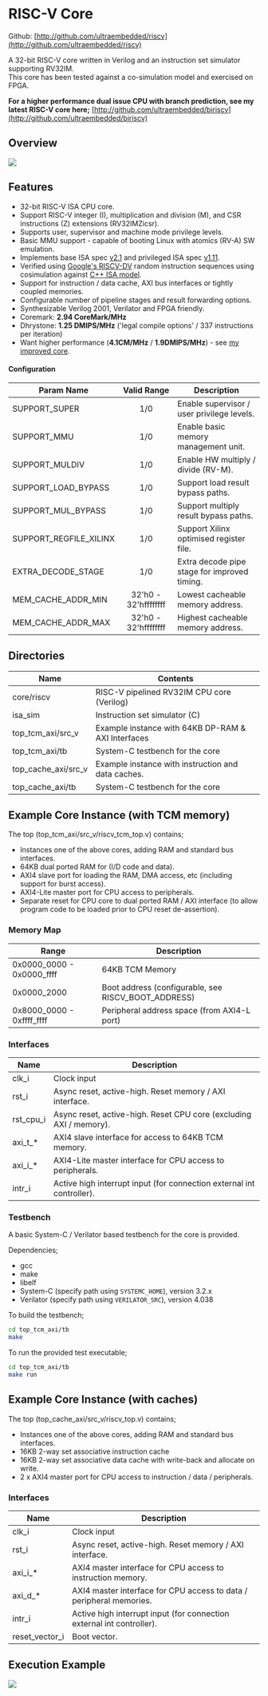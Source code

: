 # RISC-V Core

Github: [http://github.com/ultraembedded/riscv](http://github.com/ultraembedded/riscv)

A 32-bit RISC-V core written in Verilog and an instruction set simulator supporting RV32IM.  
This core has been tested against a co-simulation model and exercised on FPGA.

**For a higher performance dual issue CPU with branch prediction, see my latest RISC-V core here;**
[http://github.com/ultraembedded/biriscv](http://github.com/ultraembedded/biriscv)

## Overview
![](doc/overview.png)

## Features
* 32-bit RISC-V ISA CPU core.
* Support RISC-V integer (I), multiplication and division (M), and CSR instructions (Z) extensions (RV32IMZicsr).
* Supports user, supervisor and machine mode privilege levels.
* Basic MMU support - capable of booting Linux with atomics (RV-A) SW emulation.
* Implements base ISA spec [v2.1](https://github.com/ultraembedded/riscv/tree/master/doc/riscv_isa_spec.pdf) and privileged ISA spec [v1.11](https://github.com/ultraembedded/riscv/tree/master/doc/riscv_privileged_spec.pdf).
* Verified using [Google's RISCV-DV](https://github.com/google/riscv-dv) random instruction sequences using cosimulation against [C++ ISA model](https://github.com/ultraembedded/exactstep).
* Support for instruction / data cache, AXI bus interfaces or tightly coupled memories.
* Configurable number of pipeline stages and result forwarding options.
* Synthesizable Verilog 2001, Verilator and FPGA friendly.
* Coremark:  **2.94 CoreMark/MHz**
* Dhrystone: **1.25 DMIPS/MHz** ('legal compile options' / 337 instructions per iteration)
* Want higher performance (**4.1CM/MHz** / **1.9DMIPS/MHz**) - see [my improved core](http://github.com/ultraembedded/biriscv).

#### Configuration

| Param Name                | Valid Range          | Description                                   |
| ------------------------- |:--------------------:| ----------------------------------------------|
| SUPPORT_SUPER             | 1/0                  | Enable supervisor / user privilege levels.    |
| SUPPORT_MMU               | 1/0                  | Enable basic memory management unit.          |
| SUPPORT_MULDIV            | 1/0                  | Enable HW multiply / divide (RV-M).           |
| SUPPORT_LOAD_BYPASS       | 1/0                  | Support load result bypass paths.             |
| SUPPORT_MUL_BYPASS        | 1/0                  | Support multiply result bypass paths.         |
| SUPPORT_REGFILE_XILINX    | 1/0                  | Support Xilinx optimised register file.       |
| EXTRA_DECODE_STAGE        | 1/0                  | Extra decode pipe stage for improved timing.  |
| MEM_CACHE_ADDR_MIN        | 32'h0 - 32'hffffffff | Lowest cacheable memory address.              |
| MEM_CACHE_ADDR_MAX        | 32'h0 - 32'hffffffff | Highest cacheable memory address.             |

## Directories

| Name                | Contents                                            |
| ------------------- | --------------------------------------------------- |
| core/riscv          | RISC-V pipelined RV32IM CPU core (Verilog)          |
| isa_sim             | Instruction set simulator (C)                       |
| top_tcm_axi/src_v   | Example instance with 64KB DP-RAM & AXI Interfaces  |
| top_tcm_axi/tb      | System-C testbench for the core                     |
| top_cache_axi/src_v | Example instance with instruction and data caches.  |
| top_cache_axi/tb    | System-C testbench for the core                     |

## Example Core Instance (with TCM memory)

The top (top_tcm_axi/src_v/riscv_tcm_top.v) contains;
* Instances one of the above cores, adding RAM and standard bus interfaces.
* 64KB dual ported RAM for (I/D code and data).
* AXI4 slave port for loading the RAM, DMA access, etc (including support for burst access).
* AXI4-Lite master port for CPU access to peripherals.
* Separate reset for CPU core to dual ported RAM / AXI interface (to allow program code to be loaded prior to CPU reset de-assertion).

### Memory Map

| Range                     | Description                                         |
| ------------------------- | --------------------------------------------------- |
| 0x0000_0000 - 0x0000_ffff | 64KB TCM Memory                                     |
| 0x0000_2000               | Boot address (configurable, see RISCV_BOOT_ADDRESS) |
| 0x8000_0000 - 0xffff_ffff | Peripheral address space (from AXI4-L port)         |

### Interfaces

| Name         | Description                                                           |
| ------------ | --------------------------------------------------------------------- |
| clk_i        | Clock input                                                           |
| rst_i        | Async reset, active-high. Reset memory / AXI interface.               |
| rst_cpu_i    | Async reset, active-high. Reset CPU core (excluding AXI / memory).    |
| axi_t_*      | AXI4 slave interface for access to 64KB TCM memory.                   |
| axi_i_*      | AXI4-Lite master interface for CPU access to peripherals.             |
| intr_i       | Active high interrupt input (for connection external int controller). |

### Testbench

A basic System-C / Verilator based testbench for the core is provided.

Dependencies;
* gcc
* make
* libelf
* System-C (specify path using `SYSTEMC_HOME`), version 3.2.x
* Verilator (specify path using `VERILATOR_SRC`), version 4.038

To build the testbench;
```bash
cd top_tcm_axi/tb
make
```

To run the provided test executable;
```bash
cd top_tcm_axi/tb
make run
```

## Example Core Instance (with caches)

The top (top_cache_axi/src_v/riscv_top.v) contains;
* Instances one of the above cores, adding RAM and standard bus interfaces.
* 16KB 2-way set associative instruction cache
* 16KB 2-way set associative data cache with write-back and allocate on write.
* 2 x AXI4 master port for CPU access to instruction / data / peripherals.

### Interfaces

| Name           | Description                                                           |
| -------------- | --------------------------------------------------------------------- |
| clk_i          | Clock input                                                           |
| rst_i          | Async reset, active-high. Reset memory / AXI interface.               |
| axi_i_*        | AXI4 master interface for CPU access to instruction memory.           |
| axi_d_*        | AXI4 master interface for CPU access to data / peripheral memories.   |
| intr_i         | Active high interrupt input (for connection external int controller). |
| reset_vector_i | Boot vector.                                                          |

## Execution Example
![](doc/core_exec.png)
